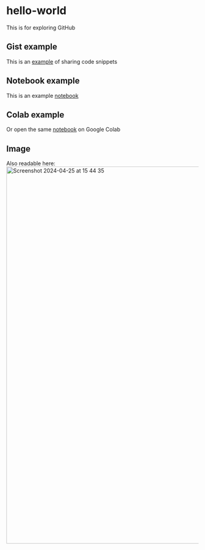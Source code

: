 # hello-world
This is for exploring GitHub

## Gist example
This is an [example](https://gist.github.com/sh95dsh/8b28fb7a430962827fb62b693cac9ded) of sharing code snippets

## Notebook example
This is an example [notebook](Practice-Markdown.ipynb)

## Colab example
Or open the same [notebook](Practice_Markdown.ipynb) on Google Colab

## Image
Also readable here: <img width="986" alt="Screenshot 2024-04-25 at 15 44 35" src="https://github.com/sh95dsh/hello-world/assets/152471122/f262858a-42b6-48b2-b836-adf327d42e90">
